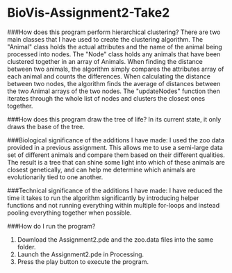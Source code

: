 # BioVis-Assignment2-Take2

###How does this program perform hierarchical clustering?
There are two main classes that I have used to create the clustering algorithm. The "Animal" class holds the actual attributes and the name of the animal being processed into nodes. The "Node" class holds any animals that have been clustered together in an array of Animals. When finding the distance between two animals, the algorithm simply compares the attributes array of each animal and counts the differences. When calculating the distance between two nodes, the algorithm finds the average of distances between the two Animal arrays of the two nodes. The "updateNodes" function then iterates through the whole list of nodes and clusters the closest ones together.

###How does this program draw the tree of life?
In its current state, it only draws the base of the tree.

###Biological significance of the additions I have made:
I used the zoo data provided in a previous assignment. This allows me to use a semi-large data set of different animals and compare them based on their different qualities. The result is a tree that can shine some light into which of these animals are closest genetically, and can help me determine which animals are evolutionarily tied to one another.

###Technical significance of the additions I have made:
I have reduced the time it takes to run the algorithm significantly by introducing helper functions and not running everything within multiple for-loops and instead pooling everything together when possible.

###How do I run the program?
1. Download the Assignment2.pde and the zoo.data files into the same folder.
2. Launch the Assignment2.pde in Processing.
3. Press the play button to execute the program.
